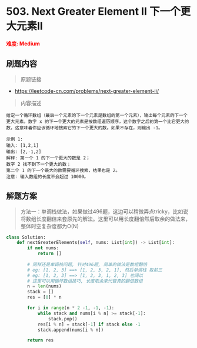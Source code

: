 # 503. Next Greater Element II 下一个更大元素II

**<font color=red>难度: Medium</font>**

## 刷题内容

> 原题链接

* https://leetcode-cn.com/problems/next-greater-element-ii/

> 内容描述

```
给定一个循环数组（最后一个元素的下一个元素是数组的第一个元素），输出每个元素的下一个更大元素。数字 x 的下一个更大的元素是按数组遍历顺序，这个数字之后的第一个比它更大的数，这意味着你应该循环地搜索它的下一个更大的数。如果不存在，则输出 -1。

示例 1:
输入: [1,2,1]
输出: [2,-1,2]
解释: 第一个 1 的下一个更大的数是 2；
数字 2 找不到下一个更大的数； 
第二个 1 的下一个最大的数需要循环搜索，结果也是 2。
注意: 输入数组的长度不会超过 10000。
```

## 解题方案

> 方法一：单调栈做法，如果做过496题，这边可以稍微弄点tricky，比如说将数组长度翻倍来套原先的解法。这里可以用长度翻倍然后取余的做法来，整体时空复杂度都为O(N)
>

```python
class Solution:
    def nextGreaterElements(self, nums: List[int]) -> List[int]:
        if not nums:
            return []
        
        # 同样还是单调栈问题, 针对496题, 简单的做法是数组翻倍
        # eg: [1, 2, 3] ==> [1, 2, 3, 2, 1], 然后单调栈 取前三
        # eg: [1, 2, 3] ==> [1, 2, 3, 1, 2, 3] 也阔以
        # 这里可以用循环数组技巧, 长度取余来代替真的翻倍数组
        n = len(nums)
        stack = []
        res = [0] * n

        for i in range(n * 2 -1, -1, -1):
            while stack and nums[i % n] >= stack[-1]:
                stack.pop()
            res[i % n] = stack[-1] if stack else -1
            stack.append(nums[i % n])

        return res
```
